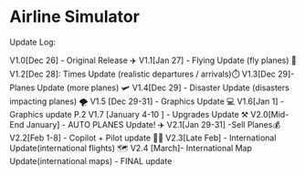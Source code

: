 # Airline Simulator #
Update Log:

V1.0[Dec 26] - Original Release ✈️
V1.1[Jan 27] - Flying Update (fly planes) 🛫
V1.2[Dec 28]: Times Update (realistic departures / arrivals)⏱️
V1.3[Dec 29]- Planes Update (more planes) 🛩️
V1.4[Dec 29] - Disaster Update (disasters impacting planes) 🌪️
V1.5 [Dec 29-31] - Graphics Update 💻 
V1.6[Jan 1] - Graphics update P.2
V1.7 [January 4-10 ] - Upgrades Update ⚒️
V2.0[Mid-End January] - AUTO PLANES Update!  ✈️
V2.1[Jan 29-31] -Sell Planes💰
V2.2[Feb 1-8] - Copilot + Pilot update 🧑‍✈️
V2.3[Late Feb] - International Update(international flights) 🗺️
V2.4 [March]- International Map Update(international maps) - FINAL update

